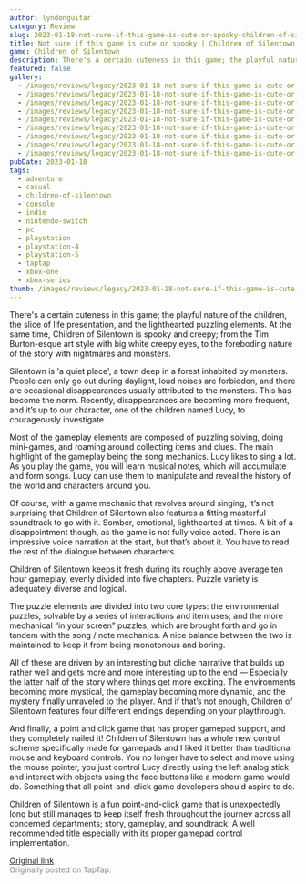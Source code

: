 ```yaml
---
author: lyndonguitar
category: Review
slug: 2023-01-18-not-sure-if-this-game-is-cute-or-spooky-children-of-silentown-review
title: Not sure if this game is cute or spooky | Children of Silentown - Review
game: Children of Silentown
description: There's a certain cuteness in this game; the playful nature of the children, the slice of life presentation, and the lighthearted puzzling elements. At the same time, Children of Silentown is spooky and creepy; from the Tim Burton-esque art style with big white creepy eyes, to the foreboding nature of the story with nightmares and monsters.
featured: false
gallery:
  - /images/reviews/legacy/2023-01-18-not-sure-if-this-game-is-cute-or-spooky--children-of-silentown---review-0.avif
  - /images/reviews/legacy/2023-01-18-not-sure-if-this-game-is-cute-or-spooky--children-of-silentown---review-1.avif
  - /images/reviews/legacy/2023-01-18-not-sure-if-this-game-is-cute-or-spooky--children-of-silentown---review-2.avif
  - /images/reviews/legacy/2023-01-18-not-sure-if-this-game-is-cute-or-spooky--children-of-silentown---review-3.avif
  - /images/reviews/legacy/2023-01-18-not-sure-if-this-game-is-cute-or-spooky--children-of-silentown---review-4.avif
  - /images/reviews/legacy/2023-01-18-not-sure-if-this-game-is-cute-or-spooky--children-of-silentown---review-5.avif
  - /images/reviews/legacy/2023-01-18-not-sure-if-this-game-is-cute-or-spooky--children-of-silentown---review-6.avif
  - /images/reviews/legacy/2023-01-18-not-sure-if-this-game-is-cute-or-spooky--children-of-silentown---review-7.avif
  - /images/reviews/legacy/2023-01-18-not-sure-if-this-game-is-cute-or-spooky--children-of-silentown---review-8.avif
pubDate: 2023-01-18
tags:
  - adventure
  - casual
  - children-of-silentown
  - console
  - indie
  - nintendo-switch
  - pc
  - playstation
  - playstation-4
  - playstation-5
  - taptap
  - xbox-one
  - xbox-series
thumb: /images/reviews/legacy/2023-01-18-not-sure-if-this-game-is-cute-or-spooky--children-of-silentown---review-0.avif
---
```


There's a certain cuteness in this game; the playful nature of the children, the slice of life presentation, and the lighthearted puzzling elements. At the same time, Children of Silentown is spooky and creepy; from the Tim Burton-esque art style with big white creepy eyes, to the foreboding nature of the story with nightmares and monsters.

Silentown is 'a quiet place', a town deep in a forest inhabited by monsters. People can only go out during daylight, loud noises are forbidden, and there are occasional disappearances usually attributed to the monsters. This has become the norm. Recently, disappearances are becoming more frequent, and it’s up to our character, one of the children named Lucy, to courageously investigate.

Most of the gameplay elements are composed of puzzling solving, doing mini-games, and roaming around collecting items and clues. The main highlight of the gameplay being the song mechanics. Lucy likes to sing a lot. As you play the game, you will learn musical notes, which will accumulate and form songs. Lucy can use them to manipulate and reveal the history of the world and characters around you.

Of course, with a game mechanic that revolves around singing, It’s not surprising that Children of Silentown also features a fitting masterful soundtrack to go with it. Somber, emotional, lighthearted at times. A bit of a disappointment though, as the game is not fully voice acted. There is an impressive voice narration at the start, but that’s about it. You have to read the rest of the dialogue between characters.

Children of Silentown keeps it fresh during its roughly above average ten hour gameplay, evenly divided into five chapters. Puzzle variety is adequately diverse and logical.

The puzzle elements are divided into two core types: the environmental puzzles, solvable by a series of interactions and item uses; and the more mechanical “in your screen” puzzles, which are brought forth and go in tandem with the song / note mechanics. A nice balance between the two is maintained to keep it from being monotonous and boring.

All of these are driven by an interesting but cliche narrative that builds up rather well and gets more and more interesting up to the end — Especially the latter half of the story where things get more exciting. The environments becoming more mystical, the gameplay becoming more dynamic, and the mystery finally unraveled to the player. And if that’s not enough, Children of Silentown features four different endings depending on your playthrough.

And finally, a point and click game that has proper gamepad support, and they completely nailed it! Children of Silentown has a whole new control scheme specifically made for gamepads and I liked it better than traditional mouse and keyboard controls. You no longer have to select and move using the mouse pointer, you just control Lucy directly using the left analog stick and interact with objects using the face buttons like a modern game would do. Something that all point-and-click game developers should aspire to do.

Children of Silentown is a fun point-and-click game that is unexpectedly long but still manages to keep itself fresh throughout the journey across all concerned departments; story, gameplay, and soundtrack. A well recommended title especially with its proper gamepad control implementation.

[Original link](https://www.taptap.io/post/4262558)<br><span style="font-size: 0.95em; color: #888;">Originally posted on TapTap.</span>